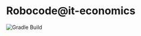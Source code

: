 # Robocode@it-economics

![Gradle Build](https://github.com/it-economics-rhein-ruhr/robocode/workflows/Gradle%20Compile/badge.svg)
